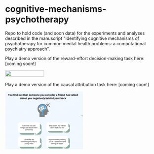 # cognitive-mechanisms-psychotherapy

Repo to hold code (and soon data) for the experiments and analyses described in the manuscript "Identifying cognitive mechanisms of psychotherapy
for common mental health problems: a computational psychiatry approach".

Play a demo version of the reward-effort decision-making task here: [coming soon!]

<img src="./rew-eff-1.gif" width="50%" height="50%"/>

Play a demo version of the causal attribution task here: [coming soon!]

<img src="./causal-attr-choice.gif" width="50%" height="50%"/>
